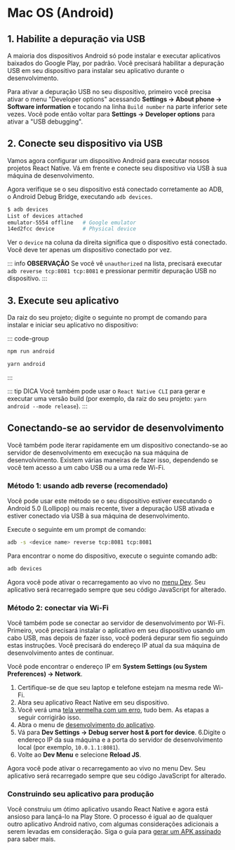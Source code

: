 # Mac OS (Android)

## 1. Habilite a depuração via USB
A maioria dos dispositivos Android só pode instalar e executar aplicativos baixados do Google Play, por padrão. Você precisará habilitar a depuração USB em seu dispositivo para instalar seu aplicativo durante o desenvolvimento.

Para ativar a depuração USB no seu dispositivo, primeiro você precisa ativar o menu "Developer options" acessando **Settings → About phone → Software information** e tocando na linha `Build number` na parte inferior sete vezes. Você pode então voltar para **Settings → Developer options** para ativar a "USB debugging".

## 2. Conecte seu dispositivo via USB

Vamos agora configurar um dispositivo Android para executar nossos projetos React Native. Vá em frente e conecte seu dispositivo via USB à sua máquina de desenvolvimento.

Agora verifique se o seu dispositivo está conectado corretamente ao ADB, o Android Debug Bridge, executando `adb devices`.

```bash
$ adb devices
List of devices attached
emulator-5554 offline   # Google emulator
14ed2fcc device         # Physical device
```

Ver o `device` na coluna da direita significa que o dispositivo está conectado. Você deve ter apenas um dispositivo conectado por vez.

::: info **OBSERVAÇÃO**
Se você vê `unauthorized` na lista, precisará executar `adb reverse tcp:8081 tcp:8081` e pressionar permitir depuração USB no dispositivo.
:::

## 3. Execute seu aplicativo
Da raiz do seu projeto; digite o seguinte no prompt de comando para instalar e iniciar seu aplicativo no dispositivo:

::: code-group
```bash [npm]
npm run android
```
```bash [yarn]
yarn android
```
:::


::: tip DICA
Você também pode usar o `React Native CLI` para gerar e executar uma versão build (por exemplo, da raiz do seu projeto: `yarn android --mode release`).
:::

## Conectando-se ao servidor de desenvolvimento

Você também pode iterar rapidamente em um dispositivo conectando-se ao servidor de desenvolvimento em execução na sua máquina de desenvolvimento. Existem várias maneiras de fazer isso, dependendo se você tem acesso a um cabo USB ou a uma rede Wi-Fi.

### Método 1: usando adb reverse (recomendado)

Você pode usar este método se o seu dispositivo estiver executando o Android 5.0 (Lollipop) ou mais recente, tiver a depuração USB ativada e estiver conectado via USB à sua máquina de desenvolvimento.

Execute o seguinte em um prompt de comando:

```bash
adb -s <device name> reverse tcp:8081 tcp:8081
```

Para encontrar o nome do dispositivo, execute o seguinte comando adb:

```bash
adb devices
```

Agora você pode ativar o recarregamento ao vivo no [menu Dev](/docs/debugging.md). Seu aplicativo será recarregado sempre que seu código JavaScript for alterado.

### Método 2: conectar via Wi-Fi

Você também pode se conectar ao servidor de desenvolvimento por Wi-Fi. Primeiro, você precisará instalar o aplicativo em seu dispositivo usando um cabo USB, mas depois de fazer isso, você poderá depurar sem fio seguindo estas instruções. Você precisará do endereço IP atual da sua máquina de desenvolvimento antes de continuar.

Você pode encontrar o endereço IP em **System Settings (ou System Preferences) → Network**.

1. Certifique-se de que seu laptop e telefone estejam na mesma rede Wi-Fi.
2. Abra seu aplicativo React Native em seu dispositivo.
3. Você verá uma [tela vermelha com um erro](/docs/debugging.md), tudo bem. As etapas a seguir corrigirão isso.
4. Abra o menu de [desenvolvimento do aplicativo](/docs/debugging.md).
5. Vá para **Dev Settings → Debug server host & port for device**.
6.Digite o endereço IP da sua máquina e a porta do servidor de desenvolvimento local (por exemplo, `10.0.1.1:8081`).
7. Volte ao **Dev Menu** e selecione **Reload JS**.

Agora você pode ativar o recarregamento ao vivo no menu Dev. Seu aplicativo será recarregado sempre que seu código JavaScript for alterado.

### Construindo seu aplicativo para produção

Você construiu um ótimo aplicativo usando React Native e agora está ansioso para lançá-lo na Play Store. O processo é igual ao de qualquer outro aplicativo Android nativo, com algumas considerações adicionais a serem levadas em consideração. Siga o guia para [gerar um APK assinado](/docs/signed-apk-android.md) para saber mais.
